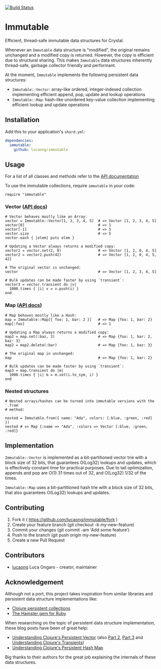 [![Build Status](https://travis-ci.org/lucaong/immutable.svg?branch=master)](https://travis-ci.org/lucaong/immutable)

# Immutable

Efficient, thread-safe immutable data structures for Crystal.

Whenever an `Immutable` data structure is "modified", the original remains
unchanged and a modified copy is returned. However, the copy is efficient due to
structural sharing. This makes `Immutable` data structures inherently
thread-safe, garbage collector friendly and performant.

At the moment, `Immutable` implements the following persistent data structures:

  - `Immutable::Vector`: array-like ordered, integer-indexed collection
  implementing efficient append, pop, update and lookup operations
  - `Immutable::Map`: hash-like unordered key-value collection implementing
  efficient lookup and update operations


## Installation

Add this to your application's `shard.yml`:

```yaml
dependencies:
  immutable:
    github: lucaong/immutable
```


## Usage

For a list of all classes and methods refer to the [API documentation](http://lucaong.github.io/immutable/api/)

To use the immutable collections, require `immutable` in your code:

```crystal
require "immutable"
```

### Vector ([API docs](http://lucaong.github.io/immutable/api/Immutable/Vector.html))

```crystal
# Vector behaves mostly like an Array:
vector = Immutable::Vector[1, 2, 3, 4, 5]  # => Vector [1, 2, 3, 4, 5]
vector[0]                                  # => 1
vector[-1]                                 # => 5
vector.size                                # => 5
vector.each { |elem| puts elem }

# Updating a Vector always returns a modified copy:
vector2 = vector.set(2, 0)                 # => Vector [1, 2, 0, 4, 5]
vector2 = vector2.push(42)                 # => Vector [1, 2, 0, 4, 5, 42]

# The original vector is unchanged:
vector                                     # => Vector [1, 2, 3, 4, 5]

# Bulk updates can be made faster by using `transient`:
vector3 = vector.transient do |v|
  1000.times { |i| v = v.push(i) }
end
```

### Map ([API docs](http://lucaong.github.io/immutable/api/Immutable/Map.html))

```crystal
# Map behaves mostly like a Hash:
map = Immutable::Map[{ foo: 1, bar: 2 }]   # => Map {foo: 1, bar: 2}
map[:foo]                                  # => 1

# Updating a Map always returns a modified copy:
map2 = map.set(:baz, 3)                    # => Map {foo: 1, bar: 2, baz: 3}
map2 = map2.delete(:bar)                   # => Map {foo: 1, baz: 3}

# The original map in unchanged:
map                                        # => Map {foo: 1, bar: 2}

# Bulk updates can be made faster by using `transient`:
map3 = map.transient do |m|
  1000.times { |i| m = m.set(i.to_sym, i) }
end
```

### Nested structures

```crystal
# Nested arrays/hashes can be turned into immutable versions with the `.from`
# method:

nested = Immutable.from({ name: "Ada", colors: [:blue, :green, :red] })
nested # => Map {:name => "Ada", :colors => Vector [:blue, :green, :red]}
```


## Implementation

`Immutable::Vector` is implemented as a bit-partitioned vector trie with a block
size of 32 bits, that guarantees O(Log32) lookups and updates, which is
effectively constant time for practical purposes. Due to tail optimization,
appends and pop are O(1) 31 times out of 32, and O(Log32) 1/32 of the times.

`Immutable::Map` uses a bit-partitioned hash trie with a block size of 32 bits,
that also guarantees O(Log32) lookups and updates.


## Contributing

1. Fork it ( https://github.com/lucaong/immutable/fork )
2. Create your feature branch (git checkout -b my-new-feature)
3. Commit your changes (git commit -am 'Add some feature')
4. Push to the branch (git push origin my-new-feature)
5. Create a new Pull Request


## Contributors

- [lucaong](https://github.com/lucaong) Luca Ongaro - creator, maintainer


## Acknowledgement

Although not a port, this project takes inspiration from similar libraries and
persistent data structure implementations like:

  - [Clojure persistent collections](http://clojure.org/reference/data_structures)
  - [The Hamster gem for Ruby](https://github.com/hamstergem/hamster)

When researching on the topic of persistent data structure implementation, these
blog posts have been of great help:

  - [Understanding Clojure's Persistent Vector](http://hypirion.com/musings/understanding-persistent-vector-pt-1) (also [Part 2](http://hypirion.com/musings/understanding-persistent-vector-pt-2), [Part 3](http://hypirion.com/musings/understanding-persistent-vector-pt-3) and [Understanding Clojure's Transients](http://hypirion.com/musings/understanding-clojure-transients))
  - [Understanding Clojure's Persistent Hash Map](http://blog.higher-order.net/2009/09/08/understanding-clojures-persistenthashmap-deftwice.html)

Big thanks to their authors for the great job explaining the internals of these
data structures.
